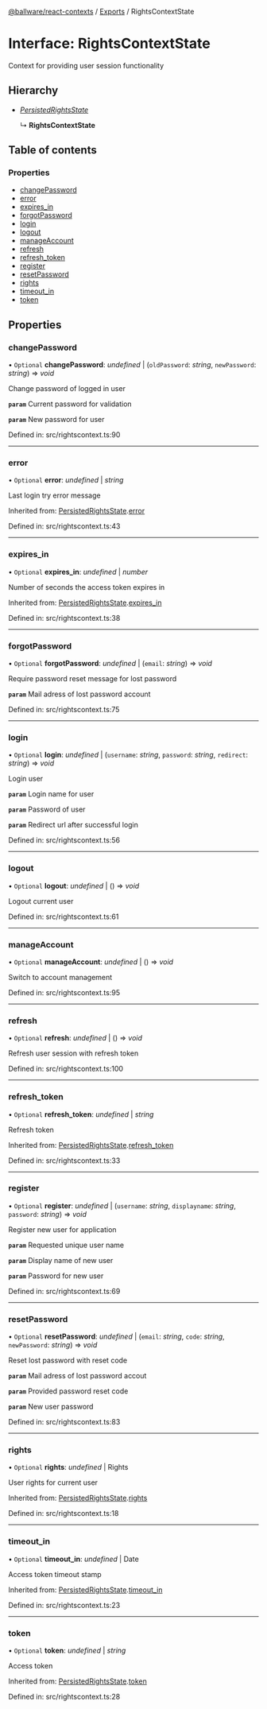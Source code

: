 [@ballware/react-contexts](../README.md) / [Exports](../modules.md) / RightsContextState

# Interface: RightsContextState

Context for providing user session functionality

## Hierarchy

* [*PersistedRightsState*](persistedrightsstate.md)

  ↳ **RightsContextState**

## Table of contents

### Properties

- [changePassword](rightscontextstate.md#changepassword)
- [error](rightscontextstate.md#error)
- [expires\_in](rightscontextstate.md#expires_in)
- [forgotPassword](rightscontextstate.md#forgotpassword)
- [login](rightscontextstate.md#login)
- [logout](rightscontextstate.md#logout)
- [manageAccount](rightscontextstate.md#manageaccount)
- [refresh](rightscontextstate.md#refresh)
- [refresh\_token](rightscontextstate.md#refresh_token)
- [register](rightscontextstate.md#register)
- [resetPassword](rightscontextstate.md#resetpassword)
- [rights](rightscontextstate.md#rights)
- [timeout\_in](rightscontextstate.md#timeout_in)
- [token](rightscontextstate.md#token)

## Properties

### changePassword

• `Optional` **changePassword**: *undefined* \| (`oldPassword`: *string*, `newPassword`: *string*) => *void*

Change password of logged in user

**`param`** Current password for validation

**`param`** New password for user

Defined in: src/rightscontext.ts:90

___

### error

• `Optional` **error**: *undefined* \| *string*

Last login try error message

Inherited from: [PersistedRightsState](persistedrightsstate.md).[error](persistedrightsstate.md#error)

Defined in: src/rightscontext.ts:43

___

### expires\_in

• `Optional` **expires\_in**: *undefined* \| *number*

Number of seconds the access token expires in

Inherited from: [PersistedRightsState](persistedrightsstate.md).[expires_in](persistedrightsstate.md#expires_in)

Defined in: src/rightscontext.ts:38

___

### forgotPassword

• `Optional` **forgotPassword**: *undefined* \| (`email`: *string*) => *void*

Require password reset message for lost password

**`param`** Mail adress of lost password account

Defined in: src/rightscontext.ts:75

___

### login

• `Optional` **login**: *undefined* \| (`username`: *string*, `password`: *string*, `redirect`: *string*) => *void*

Login user

**`param`** Login name for user

**`param`** Password of user

**`param`** Redirect url after successful login

Defined in: src/rightscontext.ts:56

___

### logout

• `Optional` **logout**: *undefined* \| () => *void*

Logout current user

Defined in: src/rightscontext.ts:61

___

### manageAccount

• `Optional` **manageAccount**: *undefined* \| () => *void*

Switch to account management

Defined in: src/rightscontext.ts:95

___

### refresh

• `Optional` **refresh**: *undefined* \| () => *void*

Refresh user session with refresh token

Defined in: src/rightscontext.ts:100

___

### refresh\_token

• `Optional` **refresh\_token**: *undefined* \| *string*

Refresh token

Inherited from: [PersistedRightsState](persistedrightsstate.md).[refresh_token](persistedrightsstate.md#refresh_token)

Defined in: src/rightscontext.ts:33

___

### register

• `Optional` **register**: *undefined* \| (`username`: *string*, `displayname`: *string*, `password`: *string*) => *void*

Register new user for application

**`param`** Requested unique user name

**`param`** Display name of new user

**`param`** Password for new user

Defined in: src/rightscontext.ts:69

___

### resetPassword

• `Optional` **resetPassword**: *undefined* \| (`email`: *string*, `code`: *string*, `newPassword`: *string*) => *void*

Reset lost password with reset code

**`param`** Mail adress of lost password accout

**`param`** Provided password reset code

**`param`** New user password

Defined in: src/rightscontext.ts:83

___

### rights

• `Optional` **rights**: *undefined* \| Rights

User rights for current user

Inherited from: [PersistedRightsState](persistedrightsstate.md).[rights](persistedrightsstate.md#rights)

Defined in: src/rightscontext.ts:18

___

### timeout\_in

• `Optional` **timeout\_in**: *undefined* \| Date

Access token timeout stamp

Inherited from: [PersistedRightsState](persistedrightsstate.md).[timeout_in](persistedrightsstate.md#timeout_in)

Defined in: src/rightscontext.ts:23

___

### token

• `Optional` **token**: *undefined* \| *string*

Access token

Inherited from: [PersistedRightsState](persistedrightsstate.md).[token](persistedrightsstate.md#token)

Defined in: src/rightscontext.ts:28
